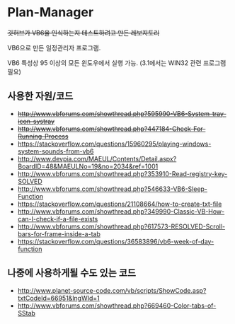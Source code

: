 # Plan-Manager
~~깃허브가 VB6을 인식하는지 테스트하려고 만든 레보지토리~~

VB6으로 만든 일정관리자 프로그램.

VB6 특성상 95 이상의 모든 윈도우에서 실행 가능. (3.1에서는 WIN32 관련 프로그램 필요)

## 사용한 자원/코드
- ~~http://www.vbforums.com/showthread.php?595990-VB6-System-tray-icon-systray~~
- ~~http://www.vbforums.com/showthread.php?447184-Check-For-Running-Process~~
- https://stackoverflow.com/questions/15960295/playing-windows-system-sounds-from-vb6
- http://www.devpia.com/MAEUL/Contents/Detail.aspx?BoardID=48&MAEULNo=19&no=2034&ref=1001
- http://www.vbforums.com/showthread.php?353910-Read-registry-key-SOLVED
- http://www.vbforums.com/showthread.php?546633-VB6-Sleep-Function
- https://stackoverflow.com/questions/21108664/how-to-create-txt-file
- http://www.vbforums.com/showthread.php?349990-Classic-VB-How-can-I-check-if-a-file-exists
- http://www.vbforums.com/showthread.php?617573-RESOLVED-Scroll-bars-for-frame-inside-a-tab
- https://stackoverflow.com/questions/36583896/vb6-week-of-day-function

## 나중에 사용하게될 수도 있는 코드
- http://www.planet-source-code.com/vb/scripts/ShowCode.asp?txtCodeId=66951&lngWId=1
- http://www.vbforums.com/showthread.php?669460-Color-tabs-of-SStab
